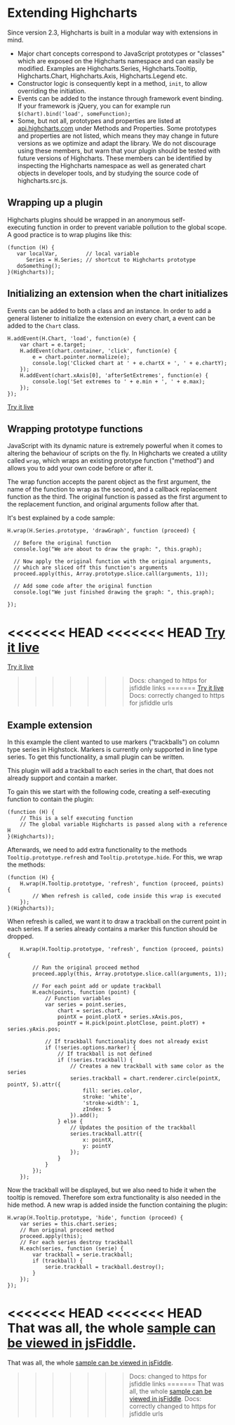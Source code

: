 Extending Highcharts
====================

Since version 2.3, Highcharts is built in a modular way with extensions in mind. 

*   Major chart concepts correspond to JavaScript prototypes or "classes" which are exposed on the Highcharts namespace and can easily be modified. Examples are Highcharts.Series, Highcharts.Tooltip, Highcharts.Chart, Highcharts.Axis, Highcharts.Legend etc.
*   Constructor logic is consequently kept in a method, `init`, to allow overriding the initiation.
*   Events can be added to the instance through framework event binding. If your framework is jQuery, you can for example run  
    `$(chart).bind('load', someFunction);`
*   Some, but not all, prototypes and properties are listed at [api.highcharts.com](https://api.highcharts.com) under Methods and Properties. Some prototypes and properties are not listed, which means they may change in future versions as we optimize and adapt the library. We do not discourage using these members, but warn that your plugin should be tested with future versions of Highcharts. These members can be identified by inspecting the Highcharts namespace as well as generated chart objects in developer tools, and by studying the source code of highcharts.src.js.

Wrapping up a plugin
--------------------

Highcharts plugins should be wrapped in an anonymous self-executing function in order to prevent variable pollution to the global scope. A good practice is to wrap plugins like this:

    
    (function (H) {
       var localVar,         // local variable
          Series = H.Series; // shortcut to Highcharts prototype
       doSomething();
    }(Highcharts));

Initializing an extension when the chart initializes
----------------------------------------------------

Events can be added to both a class and an instance. In order to add a general listener to initialize the extension on every chart, a event can be added to the `Chart` class.

    
    H.addEvent(H.Chart, 'load', function(e) {
        var chart = e.target;
        H.addEvent(chart.container, 'click', function(e) {
            e = chart.pointer.normalize(e);
            console.log('Clicked chart at ' + e.chartX + ', ' + e.chartY);
        });
        H.addEvent(chart.xAxis[0], 'afterSetExtremes', function(e) {
            console.log('Set extremes to ' + e.min + ', ' + e.max);
        });
    });
    

[Try it live](https://jsfiddle.net/gh/get/library/pure/highcharts/highcharts/tree/master/samples/highcharts/chart/events-load-class/)

Wrapping prototype functions
----------------------------

JavaScript with its dynamic nature is extremely powerful when it comes to altering the behaviour of scripts on the fly. In Highcharts we created a utility called `wrap`, which wraps an existing prototype function ("method") and allows you to add your own code before or after it. 

The wrap function accepts the parent object as the first argument, the name of the function to wrap as the second, and a callback replacement function as the third. The original function is passed as the first argument to the replacement function, and original arguments follow after that.

It's best explained by a code sample:

    
    H.wrap(H.Series.prototype, 'drawGraph', function (proceed) {
    
      // Before the original function
      console.log("We are about to draw the graph: ", this.graph);
    
      // Now apply the original function with the original arguments, 
      // which are sliced off this function's arguments
      proceed.apply(this, Array.prototype.slice.call(arguments, 1));
    
      // Add some code after the original function
      console.log("We just finished drawing the graph: ", this.graph);
    
    });
    

<<<<<<< HEAD
<<<<<<< HEAD
[Try it live](https://jsfiddle.net/highcharts/DuuBr/)
=======
[Try it live](https://jsfiddlefiddle.net/highcharts/DuuBr/)
>>>>>>> Docs: changed to https for jsfiddle links
=======
[Try it live](https://jsfiddle.net/highcharts/DuuBr/)
>>>>>>> Docs: correctly changed to https for jsfiddle urls

Example extension
-----------------

In this example the client wanted to use markers ("trackballs") on column type series in Highstock. Markers is currently only supported in line type series. To get this functionality, a small plugin can be written.

This plugin will add a trackball to each series in the chart, that does not already support and contain a marker.

To gain this we start with the following code, creating a self-executing function to contain the plugin:

    
    (function (H) {
        // This is a self executing function
        // The global variable Highcharts is passed along with a reference H
    }(Highcharts));
    

Afterwards, we need to add extra functionality to the methods `Tooltip.prototype.refresh` and `Tooltip.prototype.hide`. For this, we wrap the methods:

    
    (function (H) {
        H.wrap(H.Tooltip.prototype, 'refresh', function (proceed, points) {
            // When refresh is called, code inside this wrap is executed
        });
    }(Highcharts));
    

When refresh is called, we want it to draw a trackball on the current point in each series. If a series already contains a marker this function should be dropped.

    
        H.wrap(H.Tooltip.prototype, 'refresh', function (proceed, points) {
    
            // Run the original proceed method
            proceed.apply(this, Array.prototype.slice.call(arguments, 1));
    
            // For each point add or update trackball
            H.each(points, function (point) {
                // Function variables
                var series = point.series,
                    chart = series.chart,
                    pointX = point.plotX + series.xAxis.pos,
                    pointY = H.pick(point.plotClose, point.plotY) + series.yAxis.pos;
    
                // If trackball functionality does not already exist
                if (!series.options.marker) {
                    // If trackball is not defined
                    if (!series.trackball) {
                        // Creates a new trackball with same color as the series
                        series.trackball = chart.renderer.circle(pointX, pointY, 5).attr({
                            fill: series.color,
                            stroke: 'white',
                            'stroke-width': 1,
                            zIndex: 5
                        }).add();
                    } else {
                        // Updates the position of the trackball
                        series.trackball.attr({
                            x: pointX,
                            y: pointY
                        });
                    }
                }
            });
        });
    

Now the trackball will be displayed, but we also need to hide it when the tooltip is removed. Therefore som extra functionality is also needed in the hide method. A new wrap is added inside the function containing the plugin:

    
    H.wrap(H.Tooltip.prototype, 'hide', function (proceed) {
        var series = this.chart.series;
        // Run original proceed method
        proceed.apply(this);
        // For each series destroy trackball
        H.each(series, function (serie) {
            var trackball = serie.trackball;
            if (trackball) {
                serie.trackball = trackball.destroy();
            }
        });
    });

<<<<<<< HEAD
<<<<<<< HEAD
That was all, the whole [sample can be viewed in jsFiddle](https://jsfiddle.net/highcharts/nhVbs/).
=======
That was all, the whole [sample can be viewed in jsFiddle](https://jsfiddlefiddle.net/highcharts/nhVbs/).
>>>>>>> Docs: changed to https for jsfiddle links
=======
That was all, the whole [sample can be viewed in jsFiddle](https://jsfiddle.net/highcharts/nhVbs/).
>>>>>>> Docs: correctly changed to https for jsfiddle urls
